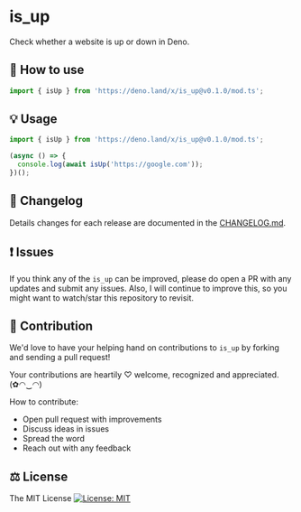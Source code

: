 # is_up

Check whether a website is up or down in Deno.

## 🔧 How to use

```js
import { isUp } from 'https://deno.land/x/is_up@v0.1.0/mod.ts';
```

## 💡 Usage

```ts
import { isUp } from 'https://deno.land/x/is_up@v0.1.0/mod.ts';

(async () => {
  console.log(await isUp('https://google.com'));
})();
```

## 📜 Changelog

Details changes for each release are documented in the [CHANGELOG.md](https://github.com/denoorg/is-up/blob/main/CHANGELOG.md).

## ❗ Issues

If you think any of the `is_up` can be improved, please do open a PR with any updates and submit any issues. Also, I will continue to improve this, so you might want to watch/star this repository to revisit.

## 💪 Contribution

We'd love to have your helping hand on contributions to `is_up` by forking and sending a pull request!

Your contributions are heartily ♡ welcome, recognized and appreciated. (✿◠‿◠)

How to contribute:

- Open pull request with improvements
- Discuss ideas in issues
- Spread the word
- Reach out with any feedback

## ⚖️ License

The MIT License [![License: MIT](https://img.shields.io/badge/License-MIT-yellow.svg)](https://opensource.org/licenses/MIT)
